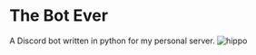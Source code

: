 # The Bot Ever
A Discord bot written in python for my personal server.
![hippo](https://media.tenor.com/gAAPLenGou4AAAAd/uni-sea-urchin.gif)
